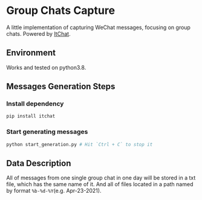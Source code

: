 
# Group Chats Capture

A little implementation of capturing WeChat messages, focusing on group chats.
Powered by [ItChat](https://github.com/littlecodersh/itchat).

## Environment

Works and tested on python3.8.

## Messages Generation Steps

### Install dependency

```bash
pip install itchat
```

### Start generating messages

```bash
python start_generation.py # Hit `Ctrl + C` to stop it
```

## Data Description

All of messages from one single group chat in one day will be stored in a txt
file, which has the same name of it. And all of files located in a path named
by format `%b-%d-%Y`(e.g. Apr-23-2021).

